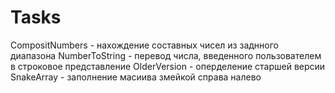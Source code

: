 # Tasks
CompositNumbers - нахождение составных чисел из заднного диапазона
NumberToString - перевод числа, введенного пользователем в строковое представление
OlderVersion - оперделение старшей версии
SnakeArray - заполнение масиива змейкой справа налево
